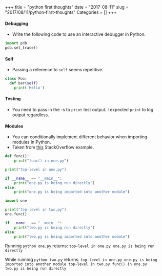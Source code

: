 +++
title = "python first thoughts"
date = "2017-08-11"
slug = "2017/08/11/python-first-thoughts"
Categories = []
+++

#### Debugging
- Write the following code to use an interactive debugger in Python.

```python
import pdb
pdb.set_trace()
```
#### Self
- Passing a reference to `self` seems repetitive.

```python
class Foo:
  def bar(self)
    print('Hello')
```

#### Testing
- You need to pass in the -s to `print` test output. I expected `print` to log output regardless.

#### Modules
- You can conditionally implement different behavior when importing modules in Python.
- Taken from [this](https://stackoverflow.com/questions/419163/what-does-if-name-main-do) StackOverflow example.

```python one.py
def func():
    print("func() in one.py")

print("top-level in one.py")

if __name__ == "__main__":
    print("one.py is being run directly")
else:
    print("one.py is being imported into another module")
```

```python two.py
import one

print("top-level in two.py")
one.func()

if __name__ == "__main__":
    print("two.py is being run directly")
else:
    print("two.py is being imported into another module")
```

Running `python one.py` returns:
`
top-level in one.py
one.py is being run directly
`

While running `python two.py` returns:
`
top-level in one.py
one.py is being imported into another module
top-level in two.py
func() in one.py
two.py is being run directly
`

